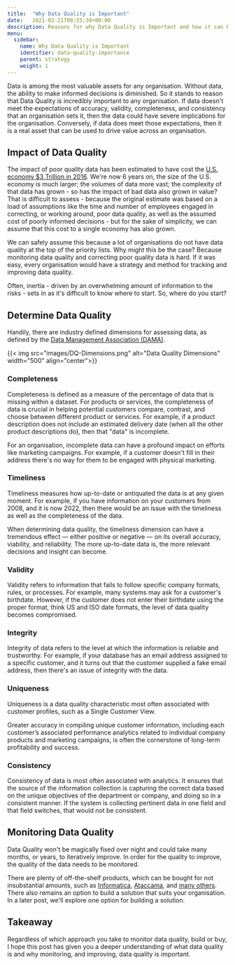 ```yaml
---
title:  "Why Data Quality is Important"
date:   2021-02-21T08:55:38+00:00
description: Reasons for why Data Quality is Important and how it can be monitored
menu:
  sidebar:
    name: Why Data Quality is Important
    identifier: data-quality-importance
    parent: strategy
    weight: 1
---
```


Data is among the most valuable assets for any organisation. Without data, the ability to make informed decisions is diminished. So it stands to reason that Data Quality is incredibly important to any organisation. If data doesn't meet the expectations of accuracy, validity, completeness, and consistency that an organisation sets it, then the data could have severe implications for the organisation. Conversely, if data does meet those expectations, then it is a real asset that can be used to drive value across an organisation.

## Impact of Data Quality

The impact of poor quality data has been estimated to have cost the [U.S. economy $3 Trillion in 2016](https://hbr.org/2016/09/bad-data-costs-the-u-s-3-trillion-per-year?utm_content=179514481&utm_medium=social&utm_source=linkedin&hss_channel=lis-HB_hMVbwP0). We're now 6 years on, the size of the U.S. economy is much larger; the volumes of data more vast; the complexity of that data has grown - so has the impact of bad data also grown in value? That is difficult to assess - because the original estimate was based on a load of assumptions like the time and number of employees engaged in correcting, or working around, poor data quality, as well as the assumed cost of poorly informed decisions - but for the sake of simplicity, we can assume that this cost to a single economy has also grown.

We can safely assume this because a lot of organisations do not have data quality at the top of the priority lists. Why might this be the case? Because monitoring data quality and correcting poor quality data is hard. If it was easy, every organisation would have a strategy and method for tracking and improving data quality.

Often, inertia - driven by an overwhelming amount of information to the risks - sets in as it's difficult to know where to start. So, where do you start?

## Determine Data Quality

Handily, there are industry defined dimensions for assessing data, as defined by the [Data Management Association (DAMA)](https://www.dama.org/cpages/home).

{{< img src="images/DQ-Dimensions.png" alt="Data Quality Dimensions" width="500" align="center">}}

### Completeness

Completeness is defined as a measure of the percentage of data that is missing within a dataset. For products or services, the completeness of data is crucial in helping potential customers compare, contrast, and choose between different product or services. For example, if a product description does not include an estimated delivery date (when all the other product descriptions do), then that "data" is incomplete.

For an organisation, incomplete data can have a profound impact on efforts like marketing campaigns. For example, if a customer doesn't fill in their address there's no way for them to be engaged with physical marketing.

### Timeliness

Timeliness measures how up-to-date or antiquated the data is at any given moment. For example, if you have information on your customers from 2008, and it is now 2022, then there would be an issue with the timeliness as well as the completeness of the data.

When determining data quality, the timeliness dimension can have a tremendous effect — either positive or negative — on its overall accuracy, viability, and reliability. The more up-to-date data is, the more relevant decisions and insight can become.

### Validity

Validity refers to information that fails to follow specific company formats, rules, or processes. For example, many systems may ask for a customer's birthdate. However, if the customer does not enter their birthdate using the proper format, think US and ISO date formats, the level of data quality becomes compromised.

### Integrity

Integrity of data refers to the level at which the information is reliable and trustworthy. For example, if your database has an email address assigned to a specific customer, and it turns out that the customer supplied a fake email address, then there's an issue of integrity with the data.

### Uniqueness

Uniqueness is a data quality characteristic most often associated with customer profiles, such as a Single Customer View.

Greater accuracy in compiling unique customer information, including each customer’s associated performance analytics related to individual company products and marketing campaigns, is often the cornerstone of long-term profitability and success.

### Consistency

Consistency of data is most often associated with analytics. It ensures that the source of the information collection is capturing the correct data based on the unique objectives of the department or company, and doing so in a consistent manner. If the system is collecting pertinent data in one field and that field switches, that would not be consistent.

## Monitoring Data Quality

Data Quality won't be magically fixed over night and could take many months, or years, to iteratively improve. In order for the quality to improve, the quality of the data needs to be monitored.

There are plenty of off-the-shelf products, which can be bought for not insubstantial amounts, such as [Informatica](https://www.informatica.com/gb/products/data-quality.html), [Ataccama](https://www.ataccama.com/platform/data-quality), and [many others](https://www.gartner.com/reviews/market/data-quality-solutions). There also remains an option to build a solution that suits your organisation. In a later post, we'll explore one option for building a solution.

## Takeaway

Regardless of which approach you take to monitor data quality, build or buy, I hope this post has given you a deeper understanding of what data quality is and why monitoring, and improving, data quality is important.
